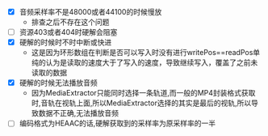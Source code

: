 - [x] 音频采样率不是48000或者44100的时候慢放
  - 排查之后不存在这个问题
- [ ] 资源403或者404时硬解会阻塞
- [x] 硬解的时候时不时中断或快进
  - 这是因为环形数组在判断是否可以写入时没有进行writePos==readPos单纯的认为是读取的速度大于了写入的速度，导致继续写入，覆盖了之前未读取的数据
- [x] 硬解的时候无法播放音频
  - 因为MediaExtractor只能同时选择一条轨道,而一般的MP4封装格式获取时,音轨在视轨上面,所以MediaExtractor选择的其实是最后的视轨,所以导致数据不正确,无法播放音频
- [ ] 编码格式为HEAAC的话,硬解获取到的采样率为原采样率的一半